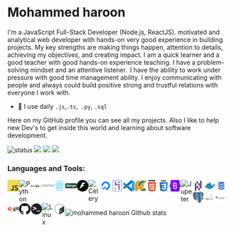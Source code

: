 # Mohammed haroon
I'm a JavaScript Full-Stack Developer (Node.js, ReactJS).
motivated and analytical web developer with hands-on very good experience in building projects. My key strengths are making things happen, attention to details, achieving my objectives, and creating impact. I am a quick learner and a good teacher with good hands-on experience teaching. I have a problem-solving mindset and an attentive listener.  I have the ability to work under pressure with good time management ability. I enjoy communicating with people and always could build positive strong and trustful relations with everyone I work with.  

- 🤔 I use daily ```.js```,```.ts```,``` .py```, ```.sql```

Here on my GitHub profile you can see all my projects. Also I like to help new Dev's to get inside this world and learning about software development.

![status](https://img.shields.io/badge/status-up-brightgreen)
[![](https://img.shields.io/badge/linkedin-Mohammed-brightgreen)](https://www.linkedin.com/in/mohamed-haroon//)
[![](https://img.shields.io/badge/Gamil-hro19502001%40gmail.com-red)](mailto:mohammed.a.haroon@gmail.com)
![](https://img.shields.io/static/v1?label=skype&message=muhammadharoun&color=7BB32E&logo=skype) 




### Languages and Tools:
[<img align="left" alt="JavaScript" width="26px" src="https://raw.githubusercontent.com/github/explore/80688e429a7d4ef2fca1e82350fe8e3517d3494d/topics/javascript/javascript.png" />]() 
[<img align="left" alt="Python" width="26px" src="https://github.com/abranhe/programming-languages-logos/blob/master/src/python/python_128x128.png" />]()
[<img align="left" alt="nodejs" width="26px" src="https://github.com/devicons/devicon/blob/master/icons/nodejs/nodejs-original-wordmark.svg" />]()
[<img align="left" alt="express" width="26px" src="https://github.com/devicons/devicon/blob/master/icons/express/express-original-wordmark.svg" />]()

[<img align="left" alt="react" width="26px" src="https://github.com/devicons/devicon/blob/master/icons/react/react-original.svg" />]()
[<img align="left" alt="Django" width="26px" src="https://github.com/devicons/devicon/blob/master/icons/django/django-original.svg" />]()
[<img align="left" alt="Fast API" width="26px" src="https://raw.githubusercontent.com/simple-icons/simple-icons/c4d9d3fee42301facaf14e44adb3183a5fb7d068/icons/fastapi.svg" />]()
[<img align="left" alt="Celery" width="26px" src="https://raw.githubusercontent.com/simple-icons/simple-icons/c4d9d3fee42301facaf14e44adb3183a5fb7d068/icons/celery.svg" />]()
[<img align="left" alt="Digital Ocean" width="26px" src="https://github.com/devicons/devicon/blob/master/icons/digitalocean/digitalocean-original.svg" />]()
[<img align="left" alt="Heroku" width="26px" src="https://github.com/devicons/devicon/blob/master/icons/heroku/heroku-original.svg" />]()
[<img align="left" alt="Visual Studio Code" width="26px" src="https://raw.githubusercontent.com/github/explore/80688e429a7d4ef2fca1e82350fe8e3517d3494d/topics/visual-studio-code/visual-studio-code.png" />]()
[<img align="left" alt="Pycharm" width="26px" src="https://github.com/devicons/devicon/blob/master/icons/pycharm/pycharm-original.svg" />]()
[<img align="left" alt="HTML" width="26px" src="https://raw.githubusercontent.com/github/explore/80688e429a7d4ef2fca1e82350fe8e3517d3494d/topics/html/html.png" />]()
[<img align="left" alt="CSS" width="26px" src="https://raw.githubusercontent.com/github/explore/80688e429a7d4ef2fca1e82350fe8e3517d3494d/topics/css/css.png" />]()

[<img align="left" alt="Bootstrap" width="26px" src="https://github.com/devicons/devicon/blob/master/icons/bootstrap/bootstrap-original.svg" />]()

[<img align="left" alt="Jupeter" width="26px" src="https://raw.githubusercontent.com/simple-icons/simple-icons/c4d9d3fee42301facaf14e44adb3183a5fb7d068/icons/jupyter.svg" />]()
[<img align="left" alt="Panda" width="26px" src="https://github.com/devicons/devicon/blob/master/icons/pandas/pandas-original.svg" />]()

[<img align="left" alt="Docker" width="26px" src="https://github.com/devicons/devicon/blob/master/icons/docker/docker-original.svg" />]()
[<img align="left" alt="SQL" width="26px" src="https://raw.githubusercontent.com/github/explore/80688e429a7d4ef2fca1e82350fe8e3517d3494d/topics/sql/sql.png" />]()
[<img align="left" alt="Postgresql" width="26px" src="https://github.com/devicons/devicon/blob/master/icons/postgresql/postgresql-original.svg" />]()
[<img align="left" alt="MySQL" width="26px" src="https://raw.githubusercontent.com/github/explore/80688e429a7d4ef2fca1e82350fe8e3517d3494d/topics/mysql/mysql.png" />]()
[<img align="left" alt="MongoDB" width="26px" src="https://raw.githubusercontent.com/github/explore/80688e429a7d4ef2fca1e82350fe8e3517d3494d/topics/mongodb/mongodb.png" />]()
[<img align="left" alt="Git" width="26px" src="https://raw.githubusercontent.com/github/explore/80688e429a7d4ef2fca1e82350fe8e3517d3494d/topics/git/git.png" />]()
[<img align="left" alt="GitHub" width="26px" src="https://raw.githubusercontent.com/github/explore/78df643247d429f6cc873026c0622819ad797942/topics/github/github.png" />]()
[<img align="left" alt="Terminal" width="26px" src="https://raw.githubusercontent.com/github/explore/80688e429a7d4ef2fca1e82350fe8e3517d3494d/topics/terminal/terminal.png" />]()
[<img align="left" alt="Linux" width="26px" src="https://raw.githubusercontent.com/simple-icons/simple-icons/c4d9d3fee42301facaf14e44adb3183a5fb7d068/icons/linux.svg" />]()
[<img align="left" alt="Bash" width="26px" src="https://github.com/devicons/devicon/blob/master/icons/bash/bash-original.svg" />]()

<br>
<br>
<br>


![mohammed haroon Github stats](https://github-readme-stats.vercel.app/api?username=muhammadharoun&show_icons=true&&theme=blue-green)
